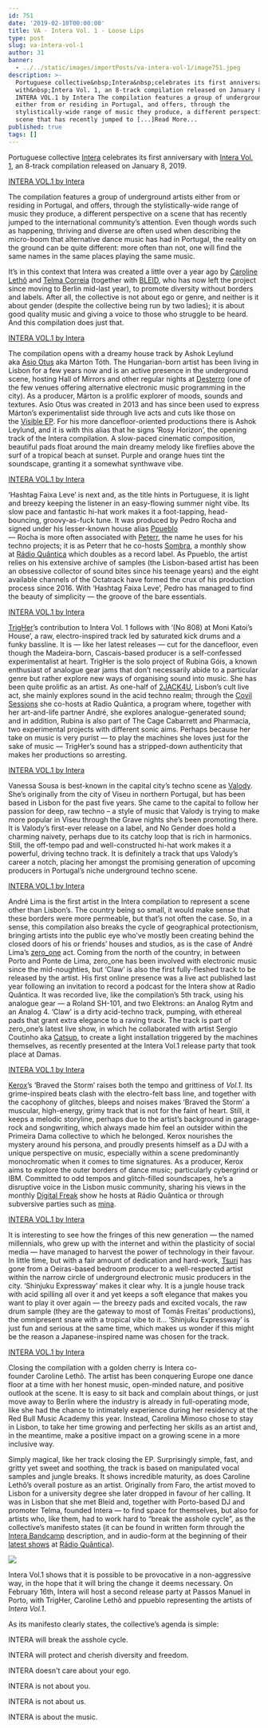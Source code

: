 ```yaml
---
id: 751
date: '2019-02-10T00:00:00'
title: VA - Intera Vol. 1 - Loose Lips
type: post
slug: va-intera-vol-1
author: 31
banner:
  - ../../static/images/importPosts/va-intera-vol-1/image751.jpeg
description: >-
  Portuguese collective&nbsp;Intera&nbsp;celebrates its first anniversary
  with&nbsp;Intera Vol. 1, an 8-track compilation released on January 8, 2019.
  INTERA VOL.1 by Intera The compilation features a group of underground artists
  either from or residing in Portugal, and offers, through the
  stylistically-wide range of music they produce, a different perspective on a
  scene that has recently jumped to [...]Read More...
published: true
tags: []
---
```

Portuguese collective [Intera](https://www.facebook.com/interacoletivo/) celebrates its first anniversary with [Intera Vol. 1](https://1ntera.bandcamp.com/releases?fbclid=IwAR24Vmqd-xCeMKyXIi7V9rWF9pqr-Mx018J6bTUOAXJ6noL_FW24zSkbMw4), an 8-track compilation released on January 8, 2019.

<a href="http://1ntera.bandcamp.com/album/intera-vol-1">INTERA VOL.1 by Intera</a>

The compilation features a group of underground artists either from or residing in Portugal, and offers, through the stylistically-wide range of music they produce, a different perspective on a scene that has recently jumped to the international community’s attention. Even though words such as happening, thriving and diverse are often used when describing the micro-boom that alternative dance music has had in Portugal, the reality on the ground can be quite different: more often than not, one will find the same names in the same places playing the same music. 

It’s in this context that Intera was created a little over a year ago by [Caroline Lethô](https://www.facebook.com/carolineletho/) and [Telma Correia](https://www.facebook.com/pop.art.blue) (together with [BLEID](https://www.residentadvisor.net/dj/bleid), who has now left the project since moving to Berlin mid-last year), to promote diversity without borders and labels. After all, the collective is not about ego or genre, and neither is it about gender (despite the collective being run by two ladies); it is about good quality music and giving a voice to those who struggle to be heard. And this compilation does just that.

<a href="http://1ntera.bandcamp.com/album/intera-vol-1">INTERA VOL.1 by Intera</a>

The compilation opens with a dreamy house track by Ashok Leylund aka [Asio Otus](https://www.facebook.com/asioootus) aka Márton Tóth. The Hungarian-born artist has been living in Lisbon for a few years now and is an active presence in the underground scene, hosting Hall of Mirrors and other regular nights at [Desterro](http://darc.pt/) (one of the few venues offering alternative electronic music programming in the city). As a producer, Márton is a prolific explorer of moods, sounds and textures. Asio Otus was created in 2013 and has since been used to express Márton’s experimentalist side through live acts and cuts like those on the [Visible EP](https://asiootus.bandcamp.com/). For his more dancefloor-oriented productions there is Ashok Leylund, and it is with this alias that he signs ‘Rosy Horizon’, the opening track of the Intera compilation. A slow-paced cinematic composition, beautiful pads float around the main dreamy melody like fireflies above the surf of a tropical beach at sunset. Purple and orange hues tint the soundscape, granting it a somewhat synthwave vibe.

<a href="http://1ntera.bandcamp.com/album/intera-vol-1">INTERA VOL.1 by Intera</a>

‘Hashtag Faixa Leve’ is next and, as the title hints in Portuguese, it is light and breezy keeping the listener in an easy-flowing summer night vibe. Its slow pace and fantastic hi-hat work makes it a foot-tapping, head-bouncing, groovy-as-fuck tune. It was produced by Pedro Rocha and signed under his lesser-known house alias [Ppueblo](https://www.facebook.com/ppuebloo/)  
— Rocha is more often associated with [Peterr](https://www.facebook.com/peterrmusic/), the name he uses for his techno projects; it is as Peterr that he co-hosts [Sombra](http://sombra-records.com/label/radioshow/), a monthly show at [Rádio Quântica](https://www.radioquantica.com/) [](http://sombra-records.com/label/radioshow/)which doubles as a record label. As Ppueblo, the artist relies on his extensive archive of samples (the Lisbon-based artist has been an obsessive collector of sound bites since his teenage years) and the eight available channels of the Octatrack have formed the crux of his production process since 2016. With ‘Hashtag Faixa Leve’, Pedro has managed to find the beauty of simplicity — the groove of the bare essentials.

<a href="http://1ntera.bandcamp.com/album/intera-vol-1">INTERA VOL.1 by Intera</a>

[TrigHer](https://www.facebook.com/trigherin/)’s contribution to Intera Vol. 1 follows with ‘(No 808) at Moni Katoi’s House’, a raw, electro-inspired track led by saturated kick drums and a funky bassline. It is — like her latest releases — cut for the dancefloor, even though the Madeira-born, Cascais-based producer is a self-confessed experimentalist at heart. TrigHer is the solo project of Rubina Góis, a known enthusiast of analogue gear jams that don’t necessarily abide to a particular genre but rather explore new ways of organising sound into music. She has been quite prolific as an artist. As one-half of [2JACK4U](https://www.facebook.com/2jack4Uacid/), Lisbon’s cult live act, she mainly explores sound in the acid techno realm; through the [Covil Sessions](https://www.mixcloud.com/andrub%C3%A9-lorenzos/) she co-hosts at Radio Quântica, a program where, together with her art-and-life partner André, she explores analogue-generated sound; and in addition, Rubina is also part of The Cage Cabarrett and Pharmacia, two experimental projects with different sonic aims. Perhaps because her take on music is very purist — to play the machines she loves just for the sake of music — TrigHer’s sound has a stripped-down authenticity that makes her productions so arresting. 

<a href="http://1ntera.bandcamp.com/album/intera-vol-1">INTERA VOL.1 by Intera</a>

Vanessa Sousa is best-known in the capital city’s techno scene as [Valody](https://soundcloud.com/val0dy). She’s originally from the city of Viseu in northern Portugal, but has been based in Lisbon for the past five years. She came to the capital to follow her passion for deep, raw techno – a style of music that Valody is trying to make more popular in Viseu through the Grave nights she’s been promoting there. It is Valody’s first-ever release on a label, and No Gender does hold a charming naivety, perhaps due to its catchy loop that is rich in harmonics. Still, the off-tempo pad and well-constructed hi-hat work makes it a powerful, driving techno track. It is definitely a track that ups Valody’s career a notch, placing her amongst the promising generation of upcoming producers in Portugal’s niche underground techno scene.

<a href="http://1ntera.bandcamp.com/album/intera-vol-1">INTERA VOL.1 by Intera</a>

André Lima is the first artist in the Intera compilation to represent a scene other than Lisbon’s. The country being so small, it would make sense that these borders were more permeable, but that’s not often the case. So, in a sense, this compilation also breaks the cycle of geographical protectionism, bringing artists into the public eye who’ve mostly been creating behind the closed doors of his or friends’ houses and studios, as is the case of André Lima’s [zero\_one](https://www.mixcloud.com/alinea_a/alinea-a-542-zero_one-intera/) act. Coming from the north of the country, in between Porto and Ponte de Lima, zero\_one has been involved with electronic music since the mid-noughties, but ‘Claw’ is also the first fully-fleshed track to be released by the artist. His first online presence was a live act published last year following an invitation to record a podcast for the Intera show at Radio Quântica. It was recorded live, like the compilation’s 5th track, using his analogue gear — a Roland SH-101, and two Elektrons: an Analog Rytm and an Analog 4. ‘Claw’ is a dirty acid-techno track, pumping, with ethereal pads that grant extra elegance to a raving track. The track is part of zero\_one’s latest live show, in which he collaborated with artist Sergio Coutinho aka [Catsup](https://soundcloud.com/catsupppp), to create a light installation triggered by the machines themselves, as recently presented at the Intera Vol.1 release party that took place at Damas.

<a href="http://1ntera.bandcamp.com/album/intera-vol-1">INTERA VOL.1 by Intera</a>

[Kerox](https://soundcloud.com/keroxxx)’s ‘Braved the Storm’ raises both the tempo and grittiness of _Vol.1_. Its grime-inspired beats clash with the electro-felt bass line, and together with the cacophony of glitches, bleeps and noises makes ‘Braved the Storm’ a muscular, high-energy, grimy track that is not for the faint of heart. Still, it keeps a melodic storyline, perhaps due to the artist’s background in garage-rock and songwriting, which always made him feel an outsider within the Primeira Dama collective to which he belonged. Kerox nourishes the mystery around his persona, and proudly presents himself as a DJ with a unique perspective on music, especially within a scene predominantly monochromatic when it comes to time signatures. As a producer, Kerox aims to explore the outer borders of dance music; particularly cybergrind or IBM. Committed to odd tempos and glitch-filled soundscapes, he’s a disruptive voice in the Lisbon music community, sharing his views in the monthly [Digital Freak](https://www.mixcloud.com/quanticaonline/digital-freak-by-kerox-w-guest-amb-er/) show he hosts at Rádio Quântica or through subversive parties such as [mina](https://www.facebook.com/minasuspension). 

<a href="http://1ntera.bandcamp.com/album/intera-vol-1">INTERA VOL.1 by Intera</a>

It is interesting to see how the fringes of this new generation — the named millennials, who grew up with the internet and within the plasticity of social media — have managed to harvest the power of technology in their favour. In little time, but with a fair amount of dedication and hard-work, [Tsuri](https://soundcloud.com/tsri) has gone from a Oeiras-based bedroom producer to a well-respected artist within the narrow circle of underground electronic music producers in the city. ‘Shinjuku Expressway’ makes it clear why. It is a jungle house track with acid spilling all over it and yet keeps a soft elegance that makes you want to play it over again — the breezy pads and excited vocals, the raw drum sample (they are the gateway to most of Tomás Freitas’ productions), the omnipresent snare with a tropical vibe to it… ‘Shinjuku Expressway’ is just fun and serious at the same time, which makes us wonder if this might be the reason a Japanese-inspired name was chosen for the track.

<a href="http://1ntera.bandcamp.com/album/intera-vol-1">INTERA VOL.1 by Intera</a>

Closing the compilation with a golden cherry is Intera co-founder Caroline Lethô. The artist has been conquering Europe one dance floor at a time with her honest music, open-minded nature, and positive outlook at the scene. It is easy to sit back and complain about things, or just move away to Berlin where the industry is already in full-operating mode, like she had the chance to intimately experience during her residency at the Red Bull Music Academy this year. Instead, Carolina Mimoso chose to stay in Lisbon, to take her time growing and perfecting her skills as an artist and, in the meantime, make a positive impact on a growing scene in a more inclusive way. 

Simply magical, like her track closing the EP. Surprisingly simple, fast, and gritty yet sweet and soothing, the track is based on manipulated vocal samples and jungle breaks. It shows incredible maturity, as does Caroline Lethô’s overall posture as an artist. Originally from Faro, the artist moved to Lisbon for a university degree she later dropped in favour of her calling. It was in Lisbon that she met Bleid and, together with Porto-based DJ and promoter Telma, founded Intera — to find space for themselves, but also for artists who, like them, had to work hard to “break the asshole cycle”, as the collective’s manifesto states (it can be found in written form through the [Intera Bandcamp](https://1ntera.bandcamp.com/releases) description, and in audio-form at the beginning of their [latest shows](https://www.mixcloud.com/INTERA1/uploads/) at [Rádio Quântica](https://www.radioquantica.com/)). 

![](/wp-content/uploads/live/img/wysiwyg/5c5f35f03ee65.jpg)

Intera Vol.1 shows that it is possible to be provocative in a non-aggressive way, in the hope that it will bring the change it deems necessary. On February 16th, Intera will host a second release party at Passos Manuel in Porto, with TrigHer, Caroline Lethô and ppueblo representing the artists of _Intera Vol.1_.

As its manifesto clearly states, the collective’s agenda is simple:

INTERA will break the asshole cycle. 

INTERA will protect and cherish diversity and freedom.

INTERA doesn't care about your ego. 

INTERA is not about you.

INTERA is not about us.

INTERA is about the music.